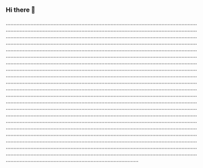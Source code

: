 ### Hi there 👋

..................................................................................................................................................................................................................................................................................................................................................................................................................................................................................................................................................................................................................................................................................................................................................................................................................................................................................................................................................................................................................................................................................................................................................................................................................................................................................................................................................................................................................................................................................................................................................................................................................................................................................................................................................................................................................................................................................................................................................................................................................................................................................................................................................................................................................................................................................................................................................................................................................................................................................................................................................................................................................................................................................................................................................................................................